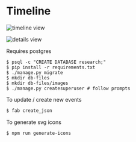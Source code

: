 # Timeline

![timeline view](https://hu-my.sharepoint.com/personal/aaizman_law_harvard_edu/Documents/timeline/timeline.png)


![details view](https://hu-my.sharepoint.com/personal/aaizman_law_harvard_edu/Documents/timeline/timeline-details.png)

Requires postgres

```
$ psql -c "CREATE DATABASE research;"
$ pip install -r requirements.txt
$ ./manage.py migrate
$ mkdir db-files
$ mkdir db-files/images
$ ./manage.py createsuperuser # follow prompts
```

To update / create new events
```bash
$ fab create_json
```

To generate svg icons
```
$ npm run generate-icons 

```